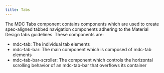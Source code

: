 ```yaml
---
title: Tabs
---
```


<p class="mdc-typography--body1">The MDC Tabs component contains components which are used to create spec-aligned tabbed navigation components adhering to the Material Design tabs guidelines. These components are:</p>

<ul>
    <li>mdc-tab: The individual tab elements</li>
    <li>mdc-tab-bar: The main component which is composed of mdc-tab elements</li>
    <li>mdc-tab-bar-scroller: The component which controls the horizontal scrolling behavior of an mdc-tab-bar that overflows its container</li>
</ul>
